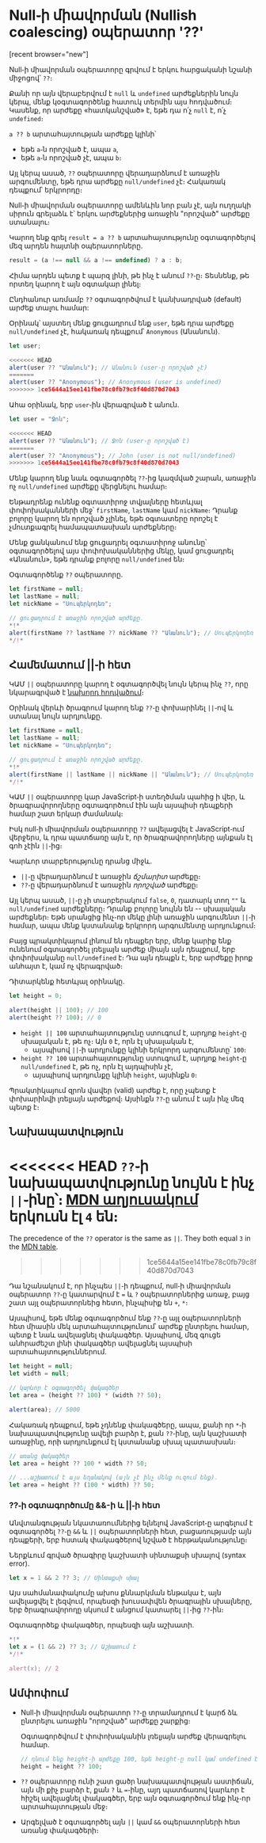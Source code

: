 # Null֊ի միավորման (Nullish coalescing) օպերատոր '??'

[recent browser="new"]

Null֊ի միավորման օպերատորը գրվում է երկու հարցականի նշանի միջոցով՝ `??`։

Քանի որ այն վերաբերվում է `null` և `undefined` արժեքներին նույն կերպ, մենք կօգտագործենք հատուկ տերմին այս հոդվածում։ Կասենք, որ արժեքը «հատկանշված» է, եթե դա ո՛չ `null` է, ո՛չ `undefined`։

`a ?? b` արտահայտության արժեքը կլինի՝
- եթե `a`֊ն որոշված է, ապա `a`,
- եթե `a`֊ն որոշված չէ, ապա `b`։

Այլ կերպ ասած, `??` օպերատորը վերադարձնում է առաջին արգումենտը, եթե դրա արժեքը `null/undefined` չէ։ Հակառակ դեպքում՝ երկրորդը։

Null֊ի միավորման օպերատորը ամենևին նոր բան չէ, այն ուղղակի սիրուն գրելաձև է՝ երկու արժեքներից առաջին "որոշված" արժեքը ստանալու։

Կարող ենք գրել `result = a ?? b` արտահայտությունը օգտագործելով մեզ արդեն հայտնի օպերատորները․

```js
result = (a !== null && a !== undefined) ? a : b;
```

Հիմա արդեն պետք է պարզ լինի, թե ինչ է անում `??`֊ը։ Տեսնենք, թե որտեղ կարող է այն օգտակար լինել։

Ընդհանուր առմամբ `??` օգտագործվում է կանխադրված (default) արժեք տալու համար:

Օրինակ՝ այստեղ մենք ցուցադրում ենք `user`, եթե դրա արժեքը `null/undefined` չէ, հակառակ դեպքում՝ `Anonymous` (Անանուն)․

```js run
let user;

<<<<<<< HEAD
alert(user ?? "Անանուն"); // Անանուն (user֊ը որոշված չէ)
=======
alert(user ?? "Anonymous"); // Anonymous (user is undefined)
>>>>>>> 1ce5644a15ee141fbe78c0fb79c8f40d870d7043
```

Ահա օրինակ, երբ `user`֊ին վերագրված է անուն․

```js run
let user = "Ջոն";

<<<<<<< HEAD
alert(user ?? "Անանուն"); // Ջոն (user֊ը որոշված է)
=======
alert(user ?? "Anonymous"); // John (user is not null/undefined)
>>>>>>> 1ce5644a15ee141fbe78c0fb79c8f40d870d7043
```

Մենք կարող ենք նաև օգտագործել `??`֊ից կազմված շարան, առաջին ոչ `null/undefined` արժեքը վերցնելու համար։

Ենթադրենք ունենք օգտատիրոջ տվյալները հետևյալ փոփոխականների մեջ՝ `firstName`, `lastName` կամ `nickName`։ Դրանք բոլորը կարող են որոշված չլինել, եթե օգտատերը որոշել է չմուտքագրել համապատասխան արժեքները։

Մենք ցանկանում ենք ցուցադրել օգտատիրոջ անունը՝ օգտագործելով այս փոփոխականներից մեկը, կամ ցուցադրել «Անանուն», եթե դրանք բոլորը `null/undefined` են։

Օգտագործենք `??` օպերատորը․

```js run
let firstName = null;
let lastName = null;
let nickName = "Սուպերկոդեռ";

// ցուցադրում է առաջին որոշված արժեքը․
*!*
alert(firstName ?? lastName ?? nickName ?? "Անանուն"); // Սուպերկոդեռ
*/!*
```

## Համեմատում ||֊ի հետ

ԿԱՄ `||` օպերատորը կարող է օգտագործվել նույն կերպ ինչ `??`, որը նկարագրված է [նախորդ հոդվածում](info:logical-operators#or-finds-the-first-truthy-value)։

Օրինակ վերևի ծրագրում կարող ենք `??`֊ը փոխարինել `||`֊ով և ստանալ նույն արդյունքը․

```js run
let firstName = null;
let lastName = null;
let nickName = "Սուպերկոդեռ";

// ցուցադրում է առաջին որոշված արժեքը․
*!*
alert(firstName || lastName || nickName || "Անանուն"); // Սուպերկոդեռ
*/!*
```

ԿԱՄ `||` օպերատորը կար JavaScript֊ի ստեղծման պահից ի վեր, և ծրագրավորողները օգտագործում էին այն այսպիսի դեպքերի համար շատ երկար ժամանակ։

Իսկ null֊ի միավորման օպերատորը `??` ավելացվել է JavaScript֊ում վերջերս, և դրա պատճառը այն է, որ ծրագրավորողները այնքան էլ գոհ չէին `||`֊ից։

Կարևոր տարբերությունը դրանց միջև․
- `||`֊ը վերադարձնում է առաջին *ճշմարիտ* արժեքը։
- `??`֊ը վերադարձնում է առաջին *որոշված* արժեքը։

Այլ կերպ ասած, `||`֊ը  չի տարբերակում `false`, `0`, դատարկ տող `""` և `null/undefined` արժեքները։ Դրանք բոլորը նույնն են -- սխալական արժեքներ։ Եթե սրանցից ինչ֊որ մեկը լինի առաջին արգումենտ `||`֊ի համար, ապա մենք կստանանք երկրորդ արգումենտը արդյունքում։

Բայց պրակտիկայում լինում են դեպքեր երբ, մենք կարիք ենք ունենում օգտագործել լռելյայն արժեք միայն այն դեպքում, երբ փոփոխականը `null/undefined` է։ Դա այն դեպքն է, երբ արժեքը իրոք անհայտ է, կամ ոչ վերագրված։

Դիտարկենք հետևյալ օրինակը․

```js run
let height = 0;

alert(height || 100); // 100
alert(height ?? 100); // 0
```

- `height || 100` արտահայտությունը ստուգում է, արդյոք `height`֊ը սխալական է, թե ոչ։ Այն `0` է, որն էլ սխալական է,
    - այսպիսով `||`֊ի արդյունքը կլինի երկրորդ արգումենտը՝ `100`։
- `height ?? 100` արտահայտությունը ստուգում է, արդյոք `height`֊ը `null/undefined` է, թե ոչ, որն էլ այդպիսին չէ,
    - այսպիսով արդյունքը կլինի `height`, այսինքն `0`։

Պրակտիկայում զրոն վավեր (valid) արժեք է, որը չպետք է փոխարինվի լռելյայն արժեքով։ Այսինքն `??`֊ը անում է այն ինչ մեզ պետք է։

## Նախապատվություն

<<<<<<< HEAD
`??`֊ի նախապատվությունը նույնն է ինչ `||`֊ինը՝։ [MDN աղյուսակում](https://developer.mozilla.org/en-US/docs/Web/JavaScript/Reference/Operators/Operator_Precedence#Table) երկուսն էլ `4` են։
=======
The precedence of the `??` operator is the same as `||`. They both equal `3` in the [MDN table](https://developer.mozilla.org/en-US/docs/Web/JavaScript/Reference/Operators/Operator_Precedence#Table).
>>>>>>> 1ce5644a15ee141fbe78c0fb79c8f40d870d7043

Դա նշանակում է, որ ինչպես `||`֊ի դեպքում, null֊ի միավորման օպերատոր `??`֊ը կատարվում է `=` և `?` օպերատորներից առաջ, բայց շատ այլ օպերատորնեից հետո, ինչպիսիք են `+`, `*`։

Այսպիսով, եթե մենք օգտագործում ենք `??`֊ը այլ օպերատորների հետ միասին մեկ արտահայտությունում՝ արժեք ընտրելու համար, պետք է նաև ավելացնել փակագծեր․
Այսպիսով, մեզ գուցե անհրաժեշտ լինի փակագծեր ավելացնել այսպիսի արտահայտություններում.

```js run
let height = null;
let width = null;

// կարևոր է օգտագործել փակագծեր
let area = (height ?? 100) * (width ?? 50);

alert(area); // 5000
```

Հակառակ դեպքում, եթե չդնենք փակագծերը, ապա, քանի որ `*`֊ի նախապատվությունը ավելի բարձր է, քան `??`֊ինը, այն կաշխատի առաջինը, որի արդյունքում էլ կստանանք սխալ պատասխան։

```js
// առանց փակագծեր
let area = height ?? 100 * width ?? 50;

// ...աշխատում է այս եղանակով (այն չէ ինչ մենք ուզում ենք)․
let area = height ?? (100 * width) ?? 50;
```

### ??֊ի օգտագործումը &&-ի և ||֊ի հետ

Անվտանգության նկատառումներից ելնելով JavaScript֊ը արգելում է օգտագործել `??`֊ը `&&` և `||` օպերատորների հետ, բացառությամբ այն դեպքերի, երբ հստակ փակագծերով նշված է հերթականությունը։

Ներքևում գրված ծրագիրը կաշխատի սինտաքսի սխալով (syntax error)․

```js run
let x = 1 && 2 ?? 3; // Սինտաքսի սխալ
```

Այս սահմանափակումը ախոս քննարկման ենթակա է, այն ավելացվել է լեզվում, որպեսզի խուսափվեն ծրագրային սխալները, երբ ծրագրավորողը սկսում է անցում կատարել `||`֊ից `??`֊ին։

Օգտագործեք փակագծեր, որպեսզի այն աշխատի․

```js run
*!*
let x = (1 && 2) ?? 3; // Աշխատում է
*/!*

alert(x); // 2
```

## Ամփոփում

- Null֊ի միավորման օպերատոր `??`֊ը տրամադրում է կարճ ձև ընտրելու առաջին "որոշված" արժեքը շարքից։

    Օգտագործվում է փոփոխականին լռելյայն արժեք վերագրելու համար․

    ```js
    // դնում ենք height֊ի արժեքը 100, եթե height֊ը null կամ undefined է
    height = height ?? 100;
    ```

- `??` օպերատորը ունի շատ ցածր նախապատվության աստիճան, այն մի քիչ բարձր է, քան `?` և `=`֊ինը, այդ պատճառով կարևոր է հիշել ավելացնել փակագծեր, երբ այն օգտագործում ենք ինչ֊որ արտահայտության մեջ։
- Արգելված է օգտագործել այն `||` կամ `&&` օպերատորների հետ առանց փակագծերի։
